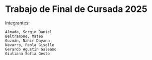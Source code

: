 # Trabajo de Final de Cursada 2025

Integrantes:

```				
Almada, Sergio Daniel
Beltramone, Mateo
Guzmán, Nahir Dayana
Navarro, Paola Giselle
Gerardo Agustín Galeano
Giuliana Sofia Gesto
```
